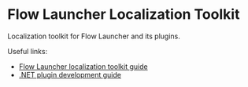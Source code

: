 # Flow Launcher Localization Toolkit

Localization toolkit for Flow Launcher and its plugins.

Useful links:

* [Flow Launcher localization toolkit guide](https://www.flowlauncher.com/docs/#/localization-toolkit)
* [.NET plugin development guide](https://www.flowlauncher.com/docs/#/develop-dotnet-plugins)
